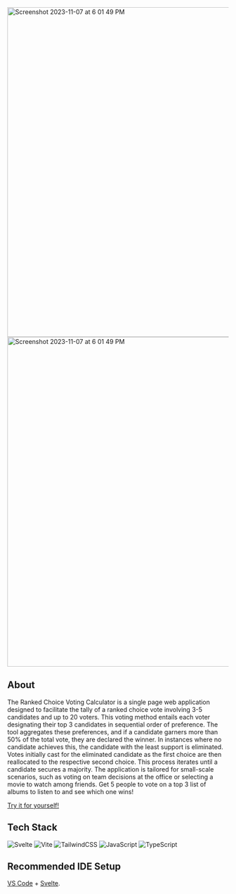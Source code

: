 <img width="750" alt="Screenshot 2023-11-07 at 6 01 49 PM" src="https://github.com/BrettEastman/RankedChoice/assets/76603041/544458e5-2043-432e-bd8c-f4dfebac1351">
<img width="750" alt="Screenshot 2023-11-07 at 6 01 49 PM" src="https://github.com/BrettEastman/RankedChoice/assets/76603041/1d1d6d7b-58a0-44b2-8b72-cc0bcbe2ef23">



## About

The Ranked Choice Voting Calculator is a single page web application
designed to facilitate the tally of a ranked choice vote involving 3-5
candidates and up to 20 voters. This voting method entails each voter
designating their top 3 candidates in sequential order of preference.
The tool aggregates these preferences, and if a candidate garners more
than 50% of the total vote, they are declared the winner. In instances
where no candidate achieves this, the candidate with the least support
is eliminated. Votes initially cast for the eliminated candidate as
the first choice are then reallocated to the respective second choice.
This process iterates until a candidate secures a majority. The
application is tailored for small-scale scenarios, such as voting on
team decisions at the office or selecting a movie to watch among
friends. Get 5 people to vote on a top 3 list of albums to listen to
and see which one wins!

[Try it for yourself!](https://ranked-choice-three.vercel.app/)

## Tech Stack

![Svelte](https://img.shields.io/badge/Svelte-4A4A55?style=for-the-badge&logo=svelte&logoColor=FF3E00)
![Vite](https://img.shields.io/badge/vite-%23646CFF.svg?style=for-the-badge&logo=vite&logoColor=white)
![TailwindCSS](https://img.shields.io/badge/tailwindcss-%2338B2AC.svg?style=for-the-badge&logo=tailwind-css&logoColor=white)
![JavaScript](https://img.shields.io/badge/javascript-%23323330.svg?style=for-the-badge&logo=javascript&logoColor=%23F7DF1E)
![TypeScript](https://img.shields.io/static/v1?style=for-the-badge&message=TypeScript&color=3178C6&logo=TypeScript&logoColor=FFFFFF&label=)

## Recommended IDE Setup

[VS Code](https://code.visualstudio.com/) + [Svelte](https://marketplace.visualstudio.com/items?itemName=svelte.svelte-vscode).
